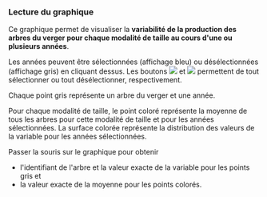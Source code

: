 ### Lecture du graphique

Ce graphique permet de visualiser la **variabilité de la production des arbres du verger pour chaque modalité de taille au cours d'une ou plusieurs années**. 

Les années peuvent être sélectionnées (affichage bleu) ou désélectionnées (affichage gris) en cliquant dessus. Les boutons ![](square-check-regular.png) et ![](trash-solid.png) permettent de tout sélectionner ou tout désélectionner, respectivement.

Chaque point gris représente un arbre du verger et une année. 

Pour chaque modalité de taille, le point coloré représente la moyenne de tous les arbres pour cette modalité de taille et pour les années sélectionnées. La surface colorée représente la distribution des valeurs de la variable pour les années sélectionnées.

Passer la souris sur le graphique pour obtenir 
- l'identifiant de l'arbre et la valeur exacte de la variable pour les points gris et
- la valeur exacte de la moyenne pour les points colorés.
